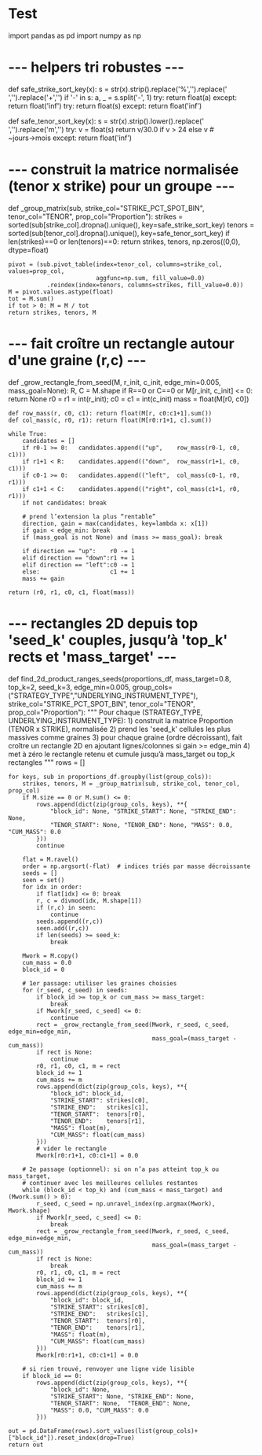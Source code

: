 # Test



import pandas as pd
import numpy as np

# --- helpers tri robustes ---
def safe_strike_sort_key(x):
    s = str(x).strip().replace('%','').replace(' ','').replace('+','')
    if '-' in s:
        a, _ = s.split('-', 1)
        try: return float(a)
        except: return float('inf')
    try: return float(s)
    except: return float('inf')

def safe_tenor_sort_key(x):
    s = str(x).strip().lower().replace(' ','').replace('m','')
    try:
        v = float(s)
        return v/30.0 if v > 24 else v  # ~jours→mois
    except:
        return float('inf')

# --- construit la matrice normalisée (tenor x strike) pour un groupe ---
def _group_matrix(sub, strike_col="STRIKE_PCT_SPOT_BIN", tenor_col="TENOR", prop_col="Proportion"):
    strikes = sorted(sub[strike_col].dropna().unique(), key=safe_strike_sort_key)
    tenors  = sorted(sub[tenor_col].dropna().unique(),  key=safe_tenor_sort_key)
    if len(strikes)==0 or len(tenors)==0:
        return strikes, tenors, np.zeros((0,0), dtype=float)

    pivot = (sub.pivot_table(index=tenor_col, columns=strike_col, values=prop_col,
                             aggfunc=np.sum, fill_value=0.0)
               .reindex(index=tenors, columns=strikes, fill_value=0.0))
    M = pivot.values.astype(float)
    tot = M.sum()
    if tot > 0: M = M / tot
    return strikes, tenors, M

# --- fait croître un rectangle autour d'une graine (r,c) ---
def _grow_rectangle_from_seed(M, r_init, c_init, edge_min=0.005, mass_goal=None):
    R, C = M.shape
    if R==0 or C==0 or M[r_init, c_init] <= 0: return None
    r0 = r1 = int(r_init); c0 = c1 = int(c_init)
    mass = float(M[r0, c0])

    def row_mass(r, c0, c1): return float(M[r, c0:c1+1].sum())
    def col_mass(c, r0, r1): return float(M[r0:r1+1, c].sum())

    while True:
        candidates = []
        if r0-1 >= 0:   candidates.append(("up",    row_mass(r0-1, c0, c1)))
        if r1+1 < R:    candidates.append(("down",  row_mass(r1+1, c0, c1)))
        if c0-1 >= 0:   candidates.append(("left",  col_mass(c0-1, r0, r1)))
        if c1+1 < C:    candidates.append(("right", col_mass(c1+1, r0, r1)))
        if not candidates: break

        # prend l’extension la plus “rentable”
        direction, gain = max(candidates, key=lambda x: x[1])
        if gain < edge_min: break
        if (mass_goal is not None) and (mass >= mass_goal): break

        if direction == "up":    r0 -= 1
        elif direction == "down":r1 += 1
        elif direction == "left":c0 -= 1
        else:                    c1 += 1
        mass += gain

    return (r0, r1, c0, c1, float(mass))

# --- rectangles 2D depuis top 'seed_k' couples, jusqu’à 'top_k' rects et 'mass_target' ---
def find_2d_product_ranges_seeds(proportions_df,
                                 mass_target=0.8,
                                 top_k=2,
                                 seed_k=3,
                                 edge_min=0.005,
                                 group_cols=("STRATEGY_TYPE","UNDERLYING_INSTRUMENT_TYPE"),
                                 strike_col="STRIKE_PCT_SPOT_BIN",
                                 tenor_col="TENOR",
                                 prop_col="Proportion"):
    """
    Pour chaque (STRATEGY_TYPE, UNDERLYING_INSTRUMENT_TYPE):
      1) construit la matrice Proportion (TENOR x STRIKE), normalisée
      2) prend les 'seed_k' cellules les plus massives comme graines
      3) pour chaque graine (ordre décroissant), fait croître un rectangle 2D
         en ajoutant lignes/colonnes si gain >= edge_min
      4) met à zéro le rectangle retenu et cumule jusqu’à mass_target ou top_k rectangles
    """
    rows = []

    for keys, sub in proportions_df.groupby(list(group_cols)):
        strikes, tenors, M = _group_matrix(sub, strike_col, tenor_col, prop_col)
        if M.size == 0 or M.sum() <= 0:
            rows.append(dict(zip(group_cols, keys), **{
                "block_id": None, "STRIKE_START": None, "STRIKE_END": None,
                "TENOR_START": None, "TENOR_END": None, "MASS": 0.0, "CUM_MASS": 0.0
            }))
            continue

        flat = M.ravel()
        order = np.argsort(-flat)  # indices triés par masse décroissante
        seeds = []
        seen = set()
        for idx in order:
            if flat[idx] <= 0: break
            r, c = divmod(idx, M.shape[1])
            if (r,c) in seen: 
                continue
            seeds.append((r,c))
            seen.add((r,c))
            if len(seeds) >= seed_k: 
                break

        Mwork = M.copy()
        cum_mass = 0.0
        block_id = 0

        # 1er passage: utiliser les graines choisies
        for (r_seed, c_seed) in seeds:
            if block_id >= top_k or cum_mass >= mass_target: 
                break
            if Mwork[r_seed, c_seed] <= 0: 
                continue
            rect = _grow_rectangle_from_seed(Mwork, r_seed, c_seed, edge_min=edge_min,
                                             mass_goal=(mass_target - cum_mass))
            if rect is None: 
                continue
            r0, r1, c0, c1, m = rect
            block_id += 1
            cum_mass += m
            rows.append(dict(zip(group_cols, keys), **{
                "block_id": block_id,
                "STRIKE_START": strikes[c0],
                "STRIKE_END":   strikes[c1],
                "TENOR_START":  tenors[r0],
                "TENOR_END":    tenors[r1],
                "MASS": float(m),
                "CUM_MASS": float(cum_mass)
            }))
            # vider le rectangle
            Mwork[r0:r1+1, c0:c1+1] = 0.0

        # 2e passage (optionnel): si on n’a pas atteint top_k ou mass_target,
        # continuer avec les meilleures cellules restantes
        while (block_id < top_k) and (cum_mass < mass_target) and (Mwork.sum() > 0):
            r_seed, c_seed = np.unravel_index(np.argmax(Mwork), Mwork.shape)
            if Mwork[r_seed, c_seed] <= 0:
                break
            rect = _grow_rectangle_from_seed(Mwork, r_seed, c_seed, edge_min=edge_min,
                                             mass_goal=(mass_target - cum_mass))
            if rect is None:
                break
            r0, r1, c0, c1, m = rect
            block_id += 1
            cum_mass += m
            rows.append(dict(zip(group_cols, keys), **{
                "block_id": block_id,
                "STRIKE_START": strikes[c0],
                "STRIKE_END":   strikes[c1],
                "TENOR_START":  tenors[r0],
                "TENOR_END":    tenors[r1],
                "MASS": float(m),
                "CUM_MASS": float(cum_mass)
            }))
            Mwork[r0:r1+1, c0:c1+1] = 0.0

        # si rien trouvé, renvoyer une ligne vide lisible
        if block_id == 0:
            rows.append(dict(zip(group_cols, keys), **{
                "block_id": None,
                "STRIKE_START": None, "STRIKE_END": None,
                "TENOR_START": None,  "TENOR_END": None,
                "MASS": 0.0, "CUM_MASS": 0.0
            }))

    out = pd.DataFrame(rows).sort_values(list(group_cols)+["block_id"]).reset_index(drop=True)
    return out
    
